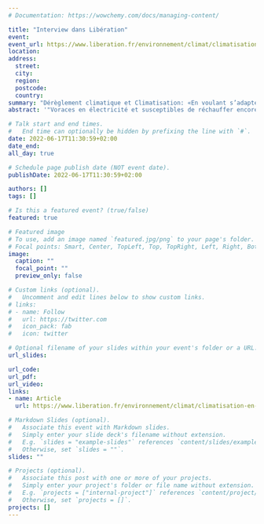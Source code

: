 ```yaml
---
# Documentation: https://wowchemy.com/docs/managing-content/

title: "Interview dans Libération"
event:
event_url: https://www.liberation.fr/environnement/climat/climatisation-en-voulant-sadapter-a-la-hausse-des-temperatures-on-aggrave-le-probleme-20220616_5BM7D5CYQBD2JK7PQVQAP37P6Y/
location:
address:
  street:
  city:
  region:
  postcode:
  country:
summary: "Dérèglement climatique et Climatisation: «En voulant s’adapter à la hausse des températures, on aggrave le problème»"
abstract: '"Voraces en électricité et susceptibles de réchauffer encore plus l’air extérieur, les climatiseurs doivent être utilisés en cas d’extrême chaleur et en respectant certaines consignes."'

# Talk start and end times.
#   End time can optionally be hidden by prefixing the line with `#`.
date: 2022-06-17T11:30:59+02:00
date_end: 
all_day: true

# Schedule page publish date (NOT event date).
publishDate: 2022-06-17T11:30:59+02:00

authors: []
tags: []

# Is this a featured event? (true/false)
featured: true

# Featured image
# To use, add an image named `featured.jpg/png` to your page's folder. 
# Focal points: Smart, Center, TopLeft, Top, TopRight, Left, Right, BottomLeft, Bottom, BottomRight.
image:
  caption: ""
  focal_point: ""
  preview_only: false

# Custom links (optional).
#   Uncomment and edit lines below to show custom links.
# links:
# - name: Follow
#   url: https://twitter.com
#   icon_pack: fab
#   icon: twitter

# Optional filename of your slides within your event's folder or a URL.
url_slides:

url_code:
url_pdf:
url_video:
links:
- name: Article
  url: https://www.liberation.fr/environnement/climat/climatisation-en-voulant-sadapter-a-la-hausse-des-temperatures-on-aggrave-le-probleme-20220616_5BM7D5CYQBD2JK7PQVQAP37P6Y/

# Markdown Slides (optional).
#   Associate this event with Markdown slides.
#   Simply enter your slide deck's filename without extension.
#   E.g. `slides = "example-slides"` references `content/slides/example-slides.md`.
#   Otherwise, set `slides = ""`.
slides: ""

# Projects (optional).
#   Associate this post with one or more of your projects.
#   Simply enter your project's folder or file name without extension.
#   E.g. `projects = ["internal-project"]` references `content/project/deep-learning/index.md`.
#   Otherwise, set `projects = []`.
projects: []
---
```

